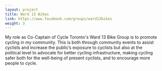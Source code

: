 ```yaml
---
layout: project
title: Ward 13 Bikes
link: https://www.facebook.com/groups/ward13bikes
weight: 3
---
```

My role as Co-Captain of Cycle Toronto's Ward 13 Bike Group is to promote cycling in my community. This is both through community events to assist cyclists and increase the public’s exposure to cyclists but also at the political level to advocate for better cycling infrastructure, making cycling safer both for the well-being of present cyclists, and to encourage more people to cycle.

